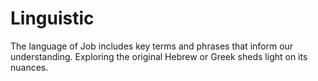 # Linguistic

The language of Job includes key terms and phrases that inform our understanding. Exploring the original Hebrew or Greek sheds light on its nuances.


